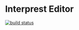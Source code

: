 # Interprest Editor

[![build status](https://gitlab.com/interprest-editor/interprest-editor.gitlab.io/badges/master/build.svg)](https://gitlab.com/interprest-editor/interprest-editor.gitlab.io/commits/master)
